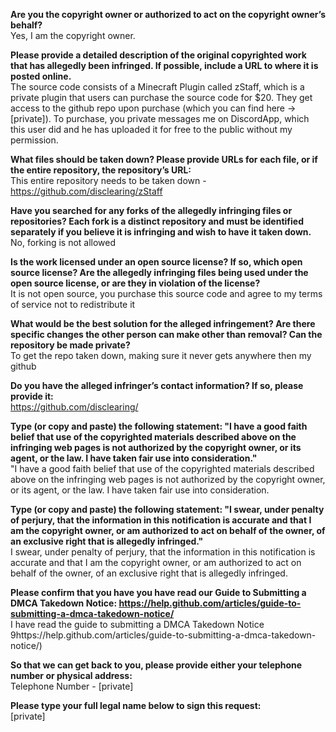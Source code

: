 **Are you the copyright owner or authorized to act on the copyright owner’s behalf?**     
Yes, I am the copyright owner.  
  
**Please provide a detailed description of the original copyrighted work that has allegedly been infringed. If possible, include a URL to where it is posted online.**   
The source code consists of a Minecraft Plugin called zStaff, which is a private plugin that users can purchase the source code for $20. They get access to the github repo upon purchase (which you can find here -> [private]). To purchase, you private messages me on DiscordApp, which this user did and he has uploaded it for free to the public without my permission.  
  
**What files should be taken down? Please provide URLs for each file, or if the entire repository, the repository’s URL:**   
This entire repository needs to be taken down - https://github.com/disclearing/zStaff  
  
**Have you searched for any forks of the allegedly infringing files or repositories? Each fork is a distinct repository and must be identified separately if you believe it is infringing and wish to have it taken down.**   
No, forking is not allowed  
  
**Is the work licensed under an open source license? If so, which open source license? Are the allegedly infringing files being used under the open source license, or are they in violation of the license?**   
It is not open source, you purchase this source code and agree to my terms of service not to redistribute it  
  
**What would be the best solution for the alleged infringement? Are there specific changes the other person can make other than removal? Can the repository be made private?**   
To get the repo taken down, making sure it never gets anywhere then my github  
  
**Do you have the alleged infringer’s contact information? If so, please provide it:**  
https://github.com/disclearing/  
  
**Type (or copy and paste) the following statement: "I have a good faith belief that use of the copyrighted materials described above on the infringing web pages is not authorized by the copyright owner, or its agent, or the law. I have taken fair use into consideration."**   
"I have a good faith belief that use of the copyrighted materials described above on the infringing web pages is not authorized by the copyright owner, or its agent, or the law. I have taken fair use into consideration.  
  
**Type (or copy and paste) the following statement: "I swear, under penalty of perjury, that the information in this notification is accurate and that I am the copyright owner, or am authorized to act on behalf of the owner, of an exclusive right that is allegedly infringed."**   
I swear, under penalty of perjury, that the information in this notification is accurate and that I am the copyright owner, or am authorized to act on behalf of the owner, of an exclusive right that is allegedly infringed.  
  
**Please confirm that you have you have read our Guide to Submitting a DMCA Takedown Notice: https://help.github.com/articles/guide-to-submitting-a-dmca-takedown-notice/**   
I have read the guide to submitting a DMCA Takedown Notice 9https://help.github.com/articles/guide-to-submitting-a-dmca-takedown-notice/)  
  
**So that we can get back to you, please provide either your telephone number or physical address:**   
Telephone Number - [private]  
  
**Please type your full legal name below to sign this request:**   
[private]  
